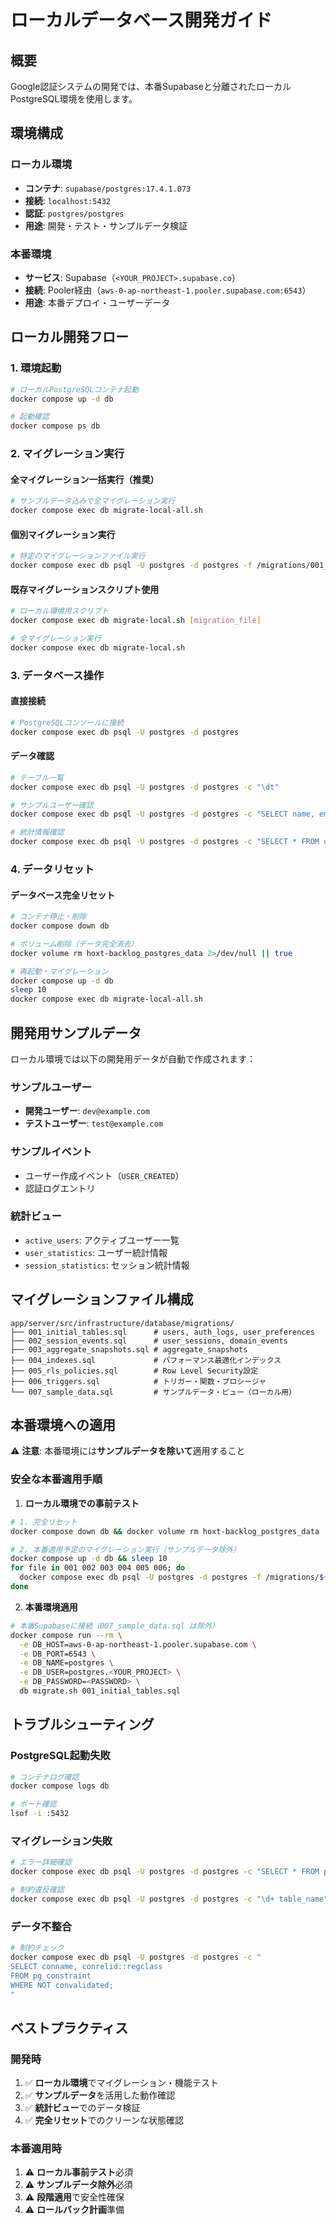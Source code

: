 # ローカルデータベース開発ガイド

## 概要

Google認証システムの開発では、本番Supabaseと分離されたローカルPostgreSQL環境を使用します。

## 環境構成

### ローカル環境
- **コンテナ**: `supabase/postgres:17.4.1.073`
- **接続**: `localhost:5432`
- **認証**: `postgres/postgres`
- **用途**: 開発・テスト・サンプルデータ検証

### 本番環境
- **サービス**: Supabase（`<YOUR_PROJECT>.supabase.co`）
- **接続**: Pooler経由（`aws-0-ap-northeast-1.pooler.supabase.com:6543`）
- **用途**: 本番デプロイ・ユーザーデータ

## ローカル開発フロー

### 1. 環境起動

```bash
# ローカルPostgreSQLコンテナ起動
docker compose up -d db

# 起動確認
docker compose ps db
```

### 2. マイグレーション実行

#### 全マイグレーション一括実行（推奨）
```bash
# サンプルデータ込みで全マイグレーション実行
docker compose exec db migrate-local-all.sh
```

#### 個別マイグレーション実行
```bash
# 特定のマイグレーションファイル実行
docker compose exec db psql -U postgres -d postgres -f /migrations/001_initial_tables.sql
```

#### 既存マイグレーションスクリプト使用
```bash
# ローカル環境用スクリプト
docker compose exec db migrate-local.sh [migration_file]

# 全マイグレーション実行
docker compose exec db migrate-local.sh
```

### 3. データベース操作

#### 直接接続
```bash
# PostgreSQLコンソールに接続
docker compose exec db psql -U postgres -d postgres
```

#### データ確認
```bash
# テーブル一覧
docker compose exec db psql -U postgres -d postgres -c "\dt"

# サンプルユーザー確認
docker compose exec db psql -U postgres -d postgres -c "SELECT name, email FROM users;"

# 統計情報確認
docker compose exec db psql -U postgres -d postgres -c "SELECT * FROM user_statistics;"
```

### 4. データリセット

#### データベース完全リセット
```bash
# コンテナ停止・削除
docker compose down db

# ボリューム削除（データ完全消去）
docker volume rm hoxt-backlog_postgres_data 2>/dev/null || true

# 再起動・マイグレーション
docker compose up -d db
sleep 10
docker compose exec db migrate-local-all.sh
```

## 開発用サンプルデータ

ローカル環境では以下の開発用データが自動で作成されます：

### サンプルユーザー
- **開発ユーザー**: `dev@example.com`
- **テストユーザー**: `test@example.com`

### サンプルイベント
- ユーザー作成イベント（`USER_CREATED`）
- 認証ログエントリ

### 統計ビュー
- `active_users`: アクティブユーザー一覧
- `user_statistics`: ユーザー統計情報
- `session_statistics`: セッション統計情報

## マイグレーションファイル構成

```
app/server/src/infrastructure/database/migrations/
├── 001_initial_tables.sql      # users, auth_logs, user_preferences
├── 002_session_events.sql      # user_sessions, domain_events
├── 003_aggregate_snapshots.sql # aggregate_snapshots
├── 004_indexes.sql             # パフォーマンス最適化インデックス
├── 005_rls_policies.sql        # Row Level Security設定
├── 006_triggers.sql            # トリガー・関数・プロシージャ
└── 007_sample_data.sql         # サンプルデータ・ビュー（ローカル用）
```

## 本番環境への適用

⚠️ **注意**: 本番環境には**サンプルデータを除いて**適用すること

### 安全な本番適用手順

1. **ローカル環境での事前テスト**
```bash
# 1. 完全リセット
docker compose down db && docker volume rm hoxt-backlog_postgres_data

# 2. 本番適用予定のマイグレーション実行（サンプルデータ除外）
docker compose up -d db && sleep 10
for file in 001 002 003 004 005 006; do
  docker compose exec db psql -U postgres -d postgres -f /migrations/${file}_*.sql
done
```

2. **本番環境適用**
```bash
# 本番Supabaseに接続（007_sample_data.sql は除外）
docker compose run --rm \
  -e DB_HOST=aws-0-ap-northeast-1.pooler.supabase.com \
  -e DB_PORT=6543 \
  -e DB_NAME=postgres \
  -e DB_USER=postgres.<YOUR_PROJECT> \
  -e DB_PASSWORD=<PASSWORD> \
  db migrate.sh 001_initial_tables.sql
```

## トラブルシューティング

### PostgreSQL起動失敗
```bash
# コンテナログ確認
docker compose logs db

# ポート確認
lsof -i :5432
```

### マイグレーション失敗
```bash
# エラー詳細確認
docker compose exec db psql -U postgres -d postgres -c "SELECT * FROM pg_stat_activity;"

# 制約違反確認
docker compose exec db psql -U postgres -d postgres -c "\d+ table_name"
```

### データ不整合
```bash
# 制約チェック
docker compose exec db psql -U postgres -d postgres -c "
SELECT conname, conrelid::regclass 
FROM pg_constraint 
WHERE NOT convalidated;
"
```

## ベストプラクティス

### 開発時
1. ✅ **ローカル環境**でマイグレーション・機能テスト
2. ✅ **サンプルデータ**を活用した動作確認
3. ✅ **統計ビュー**でのデータ検証
4. ✅ **完全リセット**でのクリーンな状態確認

### 本番適用時
1. ⚠️ **ローカル事前テスト**必須
2. ⚠️ **サンプルデータ除外**必須
3. ⚠️ **段階適用**で安全性確保
4. ⚠️ **ロールバック計画**準備
